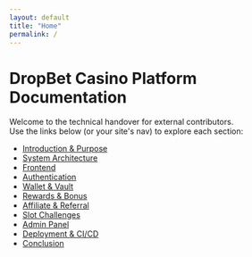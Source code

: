 ```yaml
---
layout: default
title: "Home"
permalink: /
---
```


# DropBet Casino Platform Documentation

Welcome to the technical handover for external contributors.  
Use the links below (or your site's nav) to explore each section:

- [Introduction & Purpose](introduction.md)  
- [System Architecture](system-architecture.md)  
- [Frontend](frontend.md)  
- [Authentication](authentication.md)  
- [Wallet & Vault](wallet-vault.md)  
- [Rewards & Bonus](rewards-bonus.md)  
- [Affiliate & Referral](affiliate-referral.md)  
- [Slot Challenges](challenges.md)  
- [Admin Panel](admin-panel.md)  
- [Deployment & CI/CD](deployment-cicd.md)  
- [Conclusion](conclusion.md)
